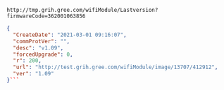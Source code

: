 `http://tmp.grih.gree.com/wifiModule/Lastversion?firmwareCode=362001063856`

```json
{
  "CreateDate": "2021-03-01 09:16:07",
  "commProtVer": "",
  "desc": "v1.09",
  "forcedUpgrade": 0,
  "r": 200,
  "url": "http://test.grih.gree.com/wifiModule/image/13707/412912",
  "ver": "1.09"
}```